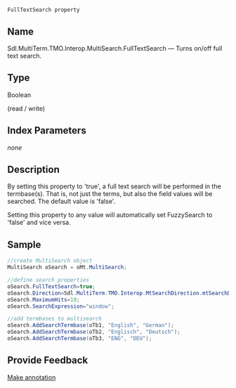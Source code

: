

# 
    FullTextSearch property



## Name

Sdl.MultiTerm.TMO.Interop.MultiSearch.FullTextSearch —          Turns on/off full text search.



## Type

Boolean

(read / write)



## Index Parameters
*none*


## Description



By setting this property to 'true', a full text search will be performed in the termbase(s). That is, not just the terms,  but also the field values will be searched. The default value is 'false'.

Setting this property to any value will automatically set FuzzySearch to 'false' and vice versa.



## Sample


```cs
//create MultiSearch object
MultiSearch oSearch = oMt.MultiSearch;

//define search properties
oSearch.FullTextSearch=true;
oSearch.Direction=Sdl.MultiTerm.TMO.Interop.MtSearchDirection.mtSearchDown;
oSearch.MaximumHits=10;
oSearch.SearchExpression="window";

//add termbases to multisearch
oSearch.AddSearchTermbase(oTb1, "English", "German");
oSearch.AddSearchTermbase(oTb2, "Englisch", "Deutsch");
oSearch.AddSearchTermbase(oTb3, "ENG", "DEU");
```



## Provide Feedback

[Make annotation](mailto:sdk-feedback@sdl.com&amp;subject=Reference%20for%20Sdl.MultiTerm.TMO.Interop.MultiSearch.FullTextSearch)

